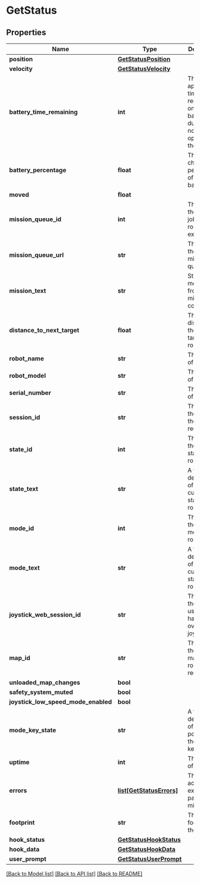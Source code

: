 # GetStatus

## Properties
Name | Type | Description | Notes
------------ | ------------- | ------------- | -------------
**position** | [**GetStatusPosition**](GetStatusPosition.md) |  | [optional] 
**velocity** | [**GetStatusVelocity**](GetStatusVelocity.md) |  | [optional] 
**battery_time_remaining** | **int** | The approximate time remaining on the battery during normal operation of the robot | [optional] 
**battery_percentage** | **float** | The current charge percentage of the battery | [optional] 
**moved** | **float** |  | [optional] 
**mission_queue_id** | **int** | The id of the current job the robot executes | [optional] 
**mission_queue_url** | **str** | The url to the active mission in queue | [optional] 
**mission_text** | **str** | Status message from mission controller | [optional] 
**distance_to_next_target** | **float** | The distance to the next target of the robot | [optional] 
**robot_name** | **str** | The name of the robot | [optional] 
**robot_model** | **str** | The model of the robot | [optional] 
**serial_number** | **str** | The model of the robot | [optional] 
**session_id** | **str** | The id of the session the robot recides in | [optional] 
**state_id** | **int** | The id of the current state of the robot | [optional] 
**state_text** | **str** | A textual description of the current state of the robot | [optional] 
**mode_id** | **int** | The id of the current mode of the robot | [optional] 
**mode_text** | **str** | A textual description of the current state of the robot | [optional] 
**joystick_web_session_id** | **str** | The id of the web user that has control over the joystick | [optional] 
**map_id** | **str** | The id of the current map the robot recides in | [optional] 
**unloaded_map_changes** | **bool** |  | [optional] 
**safety_system_muted** | **bool** |  | [optional] 
**joystick_low_speed_mode_enabled** | **bool** |  | [optional] 
**mode_key_state** | **str** | A textual description of the position of the mode key | [optional] 
**uptime** | **int** | The uptime of the robot | [optional] 
**errors** | [**list[GetStatusErrors]**](GetStatusErrors.md) | The list of actions executed as part of the mission | [optional] 
**footprint** | **str** | The current footprint of the robot | [optional] 
**hook_status** | [**GetStatusHookStatus**](GetStatusHookStatus.md) |  | [optional] 
**hook_data** | [**GetStatusHookData**](GetStatusHookData.md) |  | [optional] 
**user_prompt** | [**GetStatusUserPrompt**](GetStatusUserPrompt.md) |  | [optional] 

[[Back to Model list]](../README.md#documentation-for-models) [[Back to API list]](../README.md#documentation-for-api-endpoints) [[Back to README]](../README.md)


